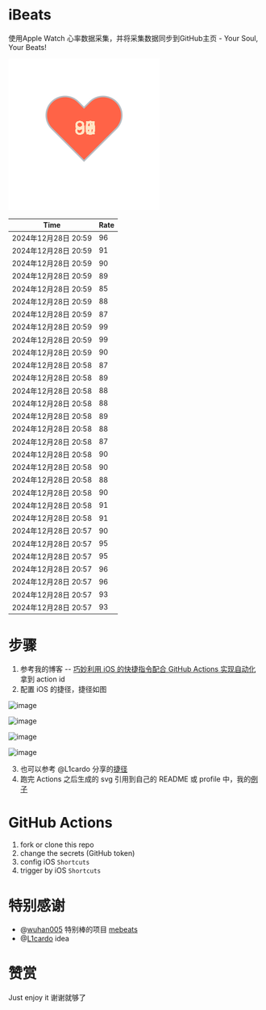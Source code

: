# iBeats
使用Apple Watch 心率数据采集，并将采集数据同步到GitHub主页 - Your Soul, Your Beats!

![](./files/heart.svg)

<!--START_SECTION:my_heart_rate-->
| Time | Rate | 
 | ---- | ---- | 
| 2024年12月28日 20:59 | 96 |
| 2024年12月28日 20:59 | 91 |
| 2024年12月28日 20:59 | 90 |
| 2024年12月28日 20:59 | 89 |
| 2024年12月28日 20:59 | 85 |
| 2024年12月28日 20:59 | 88 |
| 2024年12月28日 20:59 | 87 |
| 2024年12月28日 20:59 | 99 |
| 2024年12月28日 20:59 | 99 |
| 2024年12月28日 20:59 | 90 |
| 2024年12月28日 20:58 | 87 |
| 2024年12月28日 20:58 | 89 |
| 2024年12月28日 20:58 | 88 |
| 2024年12月28日 20:58 | 88 |
| 2024年12月28日 20:58 | 89 |
| 2024年12月28日 20:58 | 88 |
| 2024年12月28日 20:58 | 87 |
| 2024年12月28日 20:58 | 90 |
| 2024年12月28日 20:58 | 90 |
| 2024年12月28日 20:58 | 88 |
| 2024年12月28日 20:58 | 90 |
| 2024年12月28日 20:58 | 91 |
| 2024年12月28日 20:58 | 91 |
| 2024年12月28日 20:57 | 90 |
| 2024年12月28日 20:57 | 95 |
| 2024年12月28日 20:57 | 95 |
| 2024年12月28日 20:57 | 96 |
| 2024年12月28日 20:57 | 96 |
| 2024年12月28日 20:57 | 93 |
| 2024年12月28日 20:57 | 93 |

<!--END_SECTION:my_heart_rate-->

# 步骤
1. 参考我的博客 -- [巧妙利用 iOS 的快捷指令配合 GitHub Actions 实现自动化](https://github.com/yihong0618/gitblog/issues/198) 拿到 action id
2. 配置 iOS 的捷径，捷径如图

![image](https://user-images.githubusercontent.com/15976103/122154218-0db0b480-ce97-11eb-93bb-5aec07c558dc.png)

![image](https://user-images.githubusercontent.com/15976103/122154236-186b4980-ce97-11eb-8e4b-70551a0391ae.png)

![image](https://user-images.githubusercontent.com/15976103/122154268-2d47dd00-ce97-11eb-902e-3acf292265a9.png)

![image](https://user-images.githubusercontent.com/15976103/122174055-fa144680-ceb4-11eb-9be2-3eb83cd516f7.png)

3. 也可以参考 @L1cardo 分享的[捷径](https://www.icloud.com/shortcuts/6ab6047b459c41ad822ad6b94b1c03d4)
4. 跑完 Actions 之后生成的 svg 引用到自己的 README 或 profile 中，我的[例子](https://github.com/yihong0618) 

# GitHub Actions

1. fork or clone this repo
2. change the secrets (GitHub token)
3. config iOS `Shortcuts` 
4. trigger by iOS `Shortcuts`

# 特别感谢
- @[wuhan005](https://github.com/wuhan005) 特别棒的项目 [mebeats](https://github.com/wuhan005/mebeats)
- @[L1cardo](https://github.com/L1cardo) idea

# 赞赏
Just enjoy it
谢谢就够了
